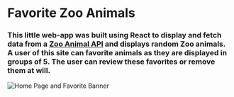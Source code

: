 # Favorite Zoo Animals


### This little web-app was built using React to display and fetch data from a [Zoo Animal API](https://zoo-animal-api.herokuapp.com/) and displays random Zoo animals. A user of this site can favorite animals as they are displayed in groups of 5. The user can review these favorites or remove them at will. 

![Home Page and Favorite Banner](ZooAnimals.png)